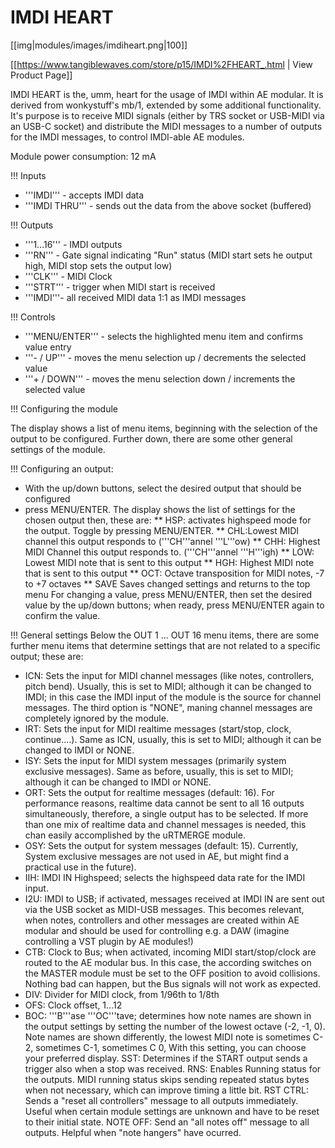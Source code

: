 # IMDI HEART
[[img|modules/images/imdiheart.png|100]]

[[https://www.tangiblewaves.com/store/p15/IMDI%2FHEART_.html | View Product Page]]

IMDI HEART is the, umm, heart for the usage of IMDI within AE modular. It is derived from wonkystuff's mb/1, extended by some additional functionality.
It's purpose is to receive MIDI signals (either by TRS socket or USB-MIDI via an USB-C socket) and distribute the MIDI messages to a number of outputs for the IMDI messages, to control IMDI-able AE modules.

Module power consumption: 12 mA

!!! Inputs
* '''IMDI''' - accepts IMDI data
* '''IMDI THRU''' - sends out the data from the above socket (buffered)

!!! Outputs
* '''1...16''' - IMDI outputs
* '''RN''' - Gate signal indicating "Run" status (MIDI start sets he output high, MIDI stop sets the output low)
* '''CLK''' - MIDI Clock
* '''STRT''' - trigger when MIDI start is received
* '''IMDI'''- all received MIDI data 1:1 as IMDI messages

!!! Controls
* '''MENU/ENTER''' - selects the highlighted menu item and confirms value entry
* '''- / UP''' - moves the menu selection up / decrements the selected value
* '''+ / DOWN''' - moves the menu selection down / increments the selected value

!!! Configuring the module

The display shows a list of menu items, beginning with the selection of the output to be configured. Further down, there are some other general settings of the module.

!!! Configuring an output:
* With the up/down buttons, select the desired output that should be configured
* press MENU/ENTER. The display shows the list of settings for the chosen output then, these are:
** HSP: activates highspeed mode for the output. Toggle by pressing MENU/ENTER.
** CHL:Lowest MIDI channel this output responds to ('''CH'''annel '''L'''ow)
** CHH: Highest MIDI Channel this output responds to. ('''CH'''annel '''H'''igh)
** LOW: Lowest MIDI note that is sent to this output
** HGH: Highest MIDI note that is sent to this output
** OCT: Octave transposition for MIDI notes, -7 to +7 octaves
** SAVE Saves changed settings and returns to the top menu
For changing a value, press MENU/ENTER, then set the desired value by the up/down buttons; when ready, press MENU/ENTER again to confirm the value.

!!! General settings
Below the OUT 1 ... OUT 16 menu items, there are some further menu items that determine settings that are not related to a specific output; these are:
* ICN: Sets the input for MIDI channel messages (like notes, controllers, pitch bend). Usually, this is set to MIDI; although it can be changed to IMDI; in this case the IMDI input of the module is the source for channel messages. The third option is "NONE", maning channel messages are completely ignored by the module.
* IRT: Sets the input for MIDI realtime messages (start/stop, clock, continue....). Same as ICN, usually, this is set to MIDI; although it can be changed to IMDI or NONE.
* ISY: Sets the input for MIDI system messages (primarily system exclusive messages). Same as before, usually, this is set to MIDI; although it can be changed to IMDI or NONE.
* ORT: Sets the output for realtime messages (default: 16). For performance reasons, realtime data cannot be sent to all 16 outputs simultaneously, therefore, a single output has to be selected. If more than one mix of realtime data and channel messages is needed, this chan easily accomplished by the uRTMERGE module.
* OSY: Sets the output for system messages (default: 15). Currently, System exclusive messages are not used in AE, but might find a practical use in the future).
* IIH: IMDI IN Highspeed; selects the highspeed data rate for the IMDI input.
* I2U: IMDI to USB; if activated, messages received at IMDI IN are sent out via the USB socket as MIDI-USB messages. This becomes relevant, when notes, controllers and other messages are created within AE modular and should be used for controlling e.g. a DAW (imagine controlling a VST plugin by AE modules!)
* CTB: Clock to Bus; when activated, incoming MIDI start/stop/clock are routed to the AE modular bus. In this case, the according switches on the MASTER module must be set to the OFF position to avoid collisions. Nothing bad can happen, but the Bus signals will not work as expected.
* DIV: Divider for MIDI clock, from 1/96th to 1/8th
* OFS: Clock offset, 1...12
* BOC: '''B'''ase '''OC'''tave; determines how note names are shown in the output settings by setting the number of the lowest octave (-2, -1, 0). Note names are shown differently, the lowest MIDI note is sometimes C-2, sometimes C-1, sometimes C 0, With this setting, you can choose your preferred display.
SST: Determines if the START output sends a trigger also when a stop was received.
RNS: Enables Running status for the outputs. MIDI running status skips sending repeated status bytes when not necessary, which can improve timing a little bit.
RST CTRL: Sends a "reset all controllers" message to all outputs immediately. Useful when certain module settings are unknown and have to be reset to their initial state. 
NOTE OFF: Send an "all notes off" message to all outputs. Helpful when "note hangers" have ocurred.

<!--
This video describes how to use the [[https://wiki.aemodular.com/pmwiki.php/AeManual/IMDI HEART|IMDI HEART]] module: 

(to be added)
-->
